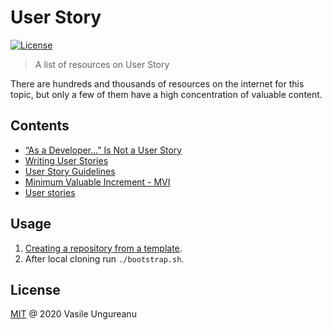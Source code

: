 # User Story

<a href="https://github.com/VasileUngureanu/repository-template/blob/master/LICENSE"><img src="https://img.shields.io/badge/license-MIT-green.svg" alt="License"></a>

> A list of resources on User Story

There are hundreds and thousands of resources on the internet for this topic, but only a few of them have a high concentration of valuable content.

## Contents

* [“As a Developer…” Is Not a User Story](https://www.industriallogic.com/blog/as-a-developer-is-not-a-user-story/)
* [Writing User Stories](https://thoughtworks-jumpstart.gitbook.io/book/agile-101/writing_user_stories)
* [User Story Guidelines](https://codurance.com/2015/03/20/user-stories-guidelines/)
* [Minimum Valuable Increment - MVI](https://codurance.com/2020/01/27/minimum-valuable-increment/)
* [User stories](https://github.com/AlphaFounders/style-guide/blob/master/agile-user-story.md)

## Usage

1. [Creating a repository from a template](https://help.github.com/en/articles/creating-a-repository-from-a-template).
1. After local cloning run `./bootstrap.sh`.

License
-------

[MIT](LICENSE) @ 2020 Vasile Ungureanu
